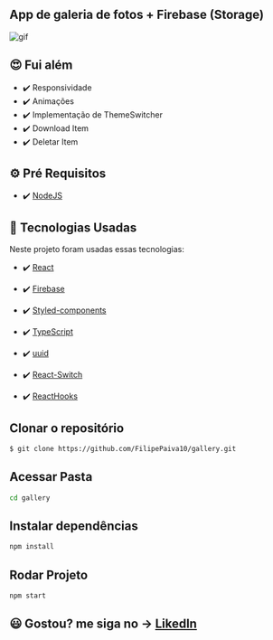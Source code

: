 ## App de galeria de fotos + Firebase (Storage)

<img src="./github/AppGallery.gif" alt="gif">

## 😍 Fui além 

-  ✔️ Responsividade
-  ✔️ Animações
-  ✔️ Implementação de ThemeSwitcher
-  ✔️ Download Item
-  ✔️ Deletar Item

## ⚙ Pré Requisitos

- ✔️ [NodeJS](https://nodejs.org/en/download/)

## 🚀 Tecnologias Usadas

Neste projeto foram usadas essas tecnologias:

- ✔️ [React](https://pt-br.reactjs.org/)

- ✔️ [Firebase](https://firebase.google.com/docs/build?hl=pt-br)

- ✔️ [Styled-components](https://styled-components.com/docs/basics#installation)

- ✔️ [TypeScript](https://www.typescriptlang.org/)

- ✔️ [uuid](https://www.npmjs.com/package/uuid)

- ✔️ [React-Switch](https://www.npmjs.com/package/react-switch)

- ✔️ [ReactHooks](https://pt-br.reactjs.org/)

## Clonar o repositório
```bash
$ git clone https://github.com/FilipePaiva10/gallery.git
```

## Acessar Pasta
```bash
cd gallery
```

## Instalar dependências
```bash
npm install
```

## Rodar Projeto
```bash
npm start
```

## 😃 Gostou? me siga no -> [Likedln](https://www.linkedin.com/in/filipepaiva10/)
